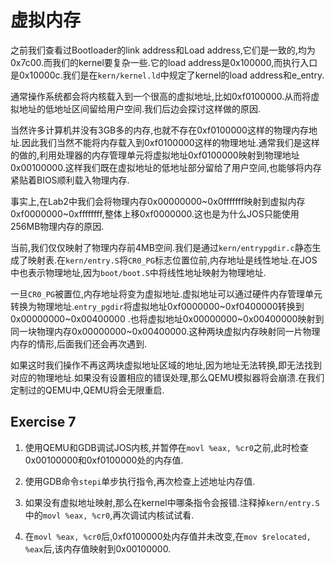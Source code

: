 # 虚拟内存
之前我们查看过Bootloader的link address和Load address,它们是一致的,均为0x7c00.而我们的kernel要复杂一些.它的load address是0x100000,而执行入口是0x10000c.我们是在`kern/kernel.ld`中规定了kernel的load address和e_entry.

通常操作系统都会将内核载入到一个很高的虚拟地址,比如0xf0100000.从而将虚拟地址的低地址区间留给用户空间.我们后边会探讨这样做的原因.

当然许多计算机并没有3GB多的内存,也就不存在0xf0100000这样的物理内存地址.因此我们当然不能将内存载入到0xf0100000这样的物理地址.通常我们是这样的做的,利用处理器的内存管理单元将虚拟地址0xf0100000映射到物理地址0x00100000.这样我们既在虚拟地址的低地址部分留给了用户空间,也能够将内存紧贴着BIOS顺利载入物理内存.

事实上,在Lab2中我们会将物理内存0x00000000~0x0fffffff映射到虚拟内存0xf0000000~0xffffffff,整体上移0xf0000000.这也是为什么JOS只能使用256MB物理内存的原因.

当前,我们仅仅映射了物理内存前4MB空间.我们是通过`kern/entrypgdir.c`静态生成了映射表.在`kern/entry.S`将`CR0_PG`标志位置位前,内存地址是线性地址.在JOS中也表示物理地址,因为`boot/boot.S`中将线性地址映射为物理地址.

一旦`CR0_PG`被置位,内存地址将变为虚拟地址.虚拟地址可以通过硬件内存管理单元转换为物理地址.`entry_pgdir`将虚拟地址0xf0000000~0xf0400000转换到0x00000000~0x00400000
.也将虚拟地址0x00000000~0x00400000映射到同一块物理内存0x00000000~0x00400000.这种两块虚拟内存映射同一片物理内存的情形,后面我们还会再次遇到.

如果这时我们操作不再这两块虚拟地址区域的地址,因为地址无法转换,即无法找到对应的物理地址.如果没有设置相应的错误处理,那么QEMU模拟器将会崩溃.在我们定制过的QEMU中,QEMU将会无限重启.

## Exercise 7
1. 使用QEMU和GDB调试JOS内核,并暂停在`movl %eax, %cr0`之前,此时检查0x00100000和0xf0100000处的内存值.
2. 使用GDB命令`stepi`单步执行指令,再次检查上述地址内存值.
3. 如果没有虚拟地址映射,那么在kernel中哪条指令会报错.注释掉`kern/entry.S`中的`movl %eax, %cr0`,再次调试内核试试看.


1. 在`movl %eax, %cr0`后,0xf0100000处内存值并未改变,在`mov $relocated, %eax`后,该内存值映射到0x00100000.